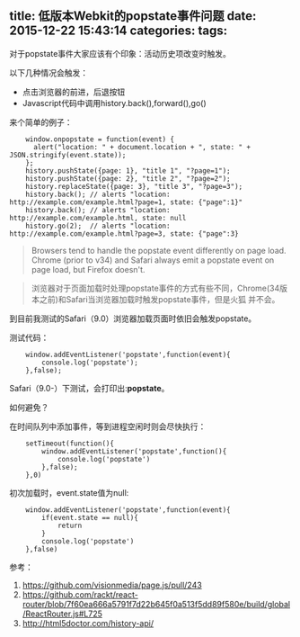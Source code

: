title: 低版本Webkit的popstate事件问题
date: 2015-12-22 15:43:14
categories:
tags:
---
对于popstate事件大家应该有个印象：活动历史项改变时触发。

以下几种情况会触发：

* 点击浏览器的前进，后退按钮
* Javascript代码中调用history.back(),forward(),go()

来个简单的例子：

```
    window.onpopstate = function(event) {
      alert("location: " + document.location + ", state: " + JSON.stringify(event.state));
    };
    history.pushState({page: 1}, "title 1", "?page=1");
    history.pushState({page: 2}, "title 2", "?page=2");
    history.replaceState({page: 3}, "title 3", "?page=3");
    history.back(); // alerts "location: http://example.com/example.html?page=1, state: {"page":1}"
    history.back(); // alerts "location: http://example.com/example.html, state: null
    history.go(2);  // alerts "location: http://example.com/example.html?page=3, state: {"page":3}

```

<!-- more -->

>Browsers tend to handle the popstate event differently on page load. 
Chrome (prior to v34) and Safari always emit a popstate event on page load, but Firefox doesn't.

>浏览器对于页面加载时处理popstate事件的方式有些不同，Chrome(34版本之前)和Safari当浏览器加载时触发popstate事件，但是火狐
并不会。

到目前我测试的Safari（9.0）浏览器加载页面时依旧会触发popstate。

测试代码：

```
    window.addEventListener('popstate',function(event){
        console.log('popstate');
    },false);

```
Safari（9.0-）下测试，会打印出:__popstate__。

如何避免？

在时间队列中添加事件，等到进程空闲时则会尽快执行：

```
    setTimeout(function(){
        window.addEventListener('popstate',function(){
            console.log('popstate')
        },false);
    },0)

```

初次加载时，event.state值为null:

```
    window.addEventListener('popstate',function(event){
        if(event.state == null){
            return 
        }
        console.log('popstate')
    },false)
```

参考：

1. https://github.com/visionmedia/page.js/pull/243
2. https://github.com/rackt/react-router/blob/7f60ea666a5791f7d22b645f0a513f5dd89f580e/build/global/ReactRouter.js#L725
3. http://html5doctor.com/history-api/